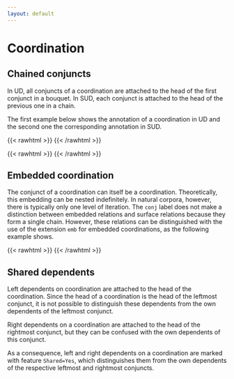 ```yaml
---
layout: default
---
```

# Coordination


## Chained conjuncts
In UD, all conjuncts of a coordination are attached to the head of the first conjunct in a bouquet. In SUD, each conjunct is attached to the head of the previous one in a chain.

The first example below shows the annotation of a coordination in UD and the second one the corresponding annotation in SUD.

{{< rawhtml >}}
    <reactive-dep-tree
      interactive="true"
      shown-metas="text_en"
      shown-features="UPOS,LEMMA,FEATS.Tense,FEATS.VerbForm,FEATS.Number,FEATS.Person,MISC.Gloss"
      hidden-features="XPOS"
      conll="
      1	John	John	PROPN	_	_	7	nsubj	_	_
      2	,	,	PUNCT	_	_	3	punct	_	_
      3	Mary	Mary	PROPN	_	_	1	conj	_	_
      4	and	and	CCONJ	_	_	5	cc	_	_
      5	Peter	Peter	PROPN	_	_	1	conj	_	_
      6	will	will	AUX	_	_	7	aux	_	_
      7	come	come	VERB	_	_	0	root	_	_
      "
    ></reactive-dep-tree>
{{< /rawhtml >}}


{{< rawhtml >}}
    <reactive-dep-tree
      interactive="true"
      shown-metas="text_en"
      shown-features="UPOS,LEMMA,FEATS.Tense,FEATS.VerbForm,FEATS.Number,FEATS.Person,MISC.Gloss"
      hidden-features="XPOS"
      conll="
      1	John	John	PROPN	_	_	6	subj	_	_
      2	,	,	PUNCT	_	_	3	punct	_	_
      3	Mary	Mary	PROPN	_	_	1	conj	_	_
      4	and	and	CCONJ	_	_	5	cc	_	_
      5	Peter	Peter	PROPN	_	_	3	conj	_	_
      6	will	will	AUX	_	_	0	root	_	_
      7	come	come	VERB	_	_	6	comp:aux	_	_
      "
    ></reactive-dep-tree>
{{< /rawhtml >}}


## Embedded coordination
The conjunct of a coordination can itself be a coordination. Theoretically, this embedding can be nested indefinitely. In natural corpora, however, there is typically only one level of iteration.
The `conj` label does not make a distinction between embedded relations and surface relations because they form a single chain. However, these relations can be distinguished with the use of the extension `emb` for embedded coordinations, as the following example shows.

{{< rawhtml >}}
    <reactive-dep-tree
      interactive="true"
      shown-metas="text_en"
      shown-features="UPOS,LEMMA,FEATS.Tense,FEATS.VerbForm,FEATS.Number,FEATS.Person,MISC.Gloss"
      hidden-features="XPOS"
      conll="
      1	John	John	PROPN	_	_	9	subj	_	_
      2	,	,	PUNCT	_	_	3	punct	_	_
      3	Mary	Mary	PROPN	_	_	1	conj	_	_
      4	or	or	CCONJ	_	_	6	cc	_	_
      5	her	her	DET	_	_	6	det	_	_
      6	brother	brother	NOUN	_	_	3	conj:emb	_	_
      7	and	and	CCONJ	_	_	8	cc	_	_
      8	Peter	Peter	PROPN	_	_	6	conj	_	_
      9	will	will	AUX	_	_	0	root	_	_
      10	come	come	VERB	_	_	9	comp:aux	_	_
      "
    ></reactive-dep-tree>
{{< /rawhtml >}}


## Shared dependents
Left dependents on coordination are attached to the head of the coordination. Since the head of a coordination is the head of the leftmost conjunct, it is not possible to distinguish these dependents from the own dependents of the leftmost conjunct.

Right dependents on a coordination are attached to the head of the rightmost conjunct, but they can be confused with the own dependents of this conjunct.

As a consequence, left and right dependents on a coordination are marked with feature `Shared=Yes`, which distinguishes them from the own dependents of the respective leftmost and rightmost conjuncts.
